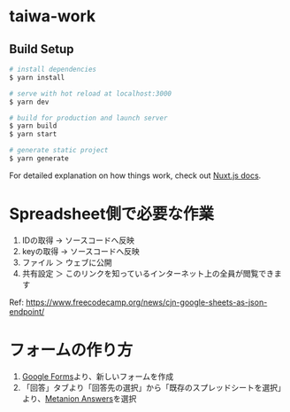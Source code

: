# taiwa-work

## Build Setup

```bash
# install dependencies
$ yarn install

# serve with hot reload at localhost:3000
$ yarn dev

# build for production and launch server
$ yarn build
$ yarn start

# generate static project
$ yarn generate
```

For detailed explanation on how things work, check out [Nuxt.js docs](https://nuxtjs.org).


# Spreadsheet側で必要な作業

1. IDの取得 → ソースコードへ反映
2. keyの取得 → ソースコードへ反映
3. ファイル ＞ ウェブに公開
4. 共有設定 ＞ このリンクを知っているインターネット上の全員が閲覧できます

Ref: https://www.freecodecamp.org/news/cjn-google-sheets-as-json-endpoint/


# フォームの作り方

1. [Google Forms](https://docs.google.com/forms/)より、新しいフォームを作成
2. 「回答」タブより「回答先の選択」から「既存のスプレッドシートを選択」より、[Metanion Answers](https://docs.google.com/spreadsheets/d/1lu3DbgrhnZYCKT7KuwaZB0Y9VnMH-Vwxf-y2BstPLOM/edit#gid=1979632471)を選択
